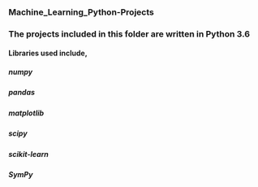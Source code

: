 ### Machine_Learning_Python-Projects

### The projects included in this folder are written in Python 3.6
#### Libraries used include,

##### numpy
##### pandas
##### matplotlib
##### scipy
##### scikit-learn
##### SymPy 
